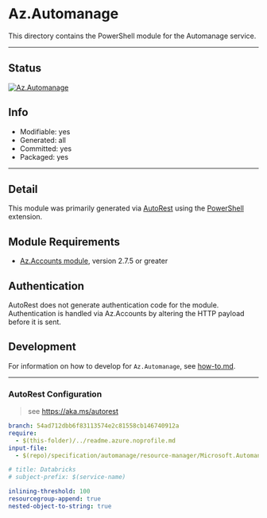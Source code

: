 <!-- region Generated -->
# Az.Automanage
This directory contains the PowerShell module for the Automanage service.

---
## Status
[![Az.Automanage](https://img.shields.io/powershellgallery/v/Az.Automanage.svg?style=flat-square&label=Az.Automanage "Az.Automanage")](https://www.powershellgallery.com/packages/Az.Automanage/)

## Info
- Modifiable: yes
- Generated: all
- Committed: yes
- Packaged: yes

---
## Detail
This module was primarily generated via [AutoRest](https://github.com/Azure/autorest) using the [PowerShell](https://github.com/Azure/autorest.powershell) extension.

## Module Requirements
- [Az.Accounts module](https://www.powershellgallery.com/packages/Az.Accounts/), version 2.7.5 or greater

## Authentication
AutoRest does not generate authentication code for the module. Authentication is handled via Az.Accounts by altering the HTTP payload before it is sent.

## Development
For information on how to develop for `Az.Automanage`, see [how-to.md](how-to.md).
<!-- endregion -->

---
### AutoRest Configuration
> see https://aka.ms/autorest

``` yaml
branch: 54ad712dbb6f83113574e2c81558cb146740912a
require:
  - $(this-folder)/../readme.azure.noprofile.md
input-file:
  - $(repo)/specification/automanage/resource-manager/Microsoft.Automanage/stable/2022-05-04/automanage.json

# title: Databricks
# subject-prefix: $(service-name)

inlining-threshold: 100
resourcegroup-append: true
nested-object-to-string: true

```
